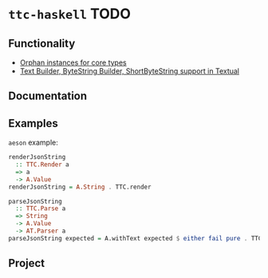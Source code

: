 # `ttc-haskell` TODO

## Functionality

* [Orphan instances for core types](https://github.com/ExtremaIS/ttc-haskell/issues/1)
* [Text Builder, ByteString Builder, ShortByteString support in Textual](https://github.com/ExtremaIS/ttc-haskell/issues/2)

## Documentation

## Examples

`aeson` example:

```haskell
renderJsonString
  :: TTC.Render a
  => a
  -> A.Value
renderJsonString = A.String . TTC.render

parseJsonString
  :: TTC.Parse a
  => String
  -> A.Value
  -> AT.Parser a
parseJsonString expected = A.withText expected $ either fail pure . TTC.parse
```

## Project
